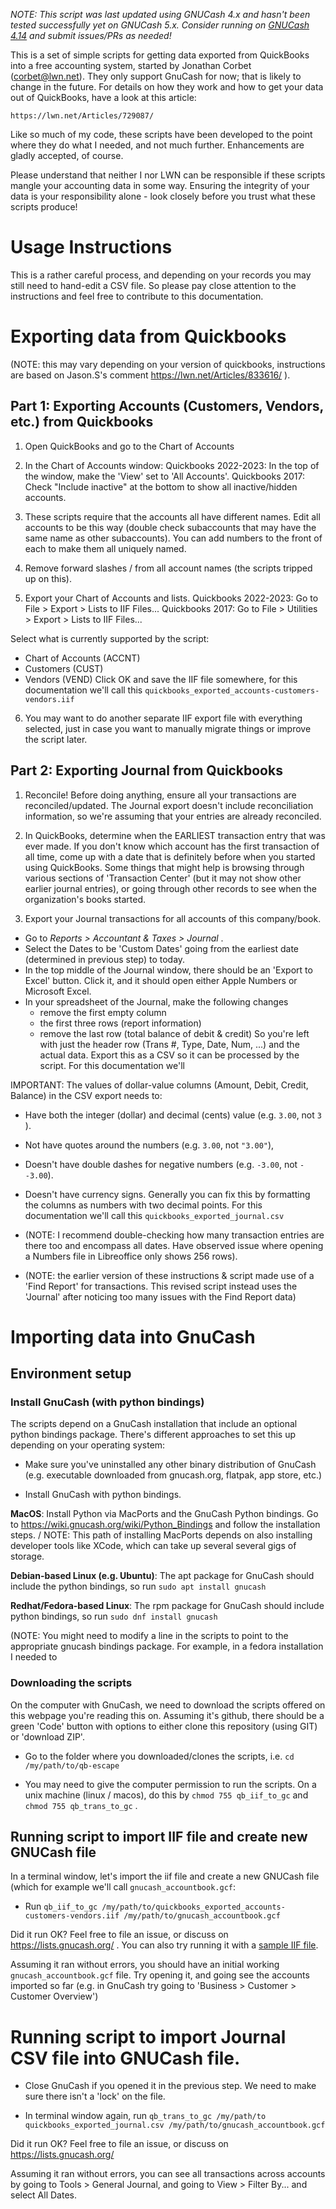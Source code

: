 *NOTE: This script was last updated using GNUCash 4.x and hasn't been tested successfully yet on GNUCash 5.x. Consider running on [GNUCash 4.14](https://github.com/Gnucash/gnucash/releases/tag/4.14) and submit issues/PRs as needed!*

This is a set of simple scripts for getting data exported from QuickBooks into a free accounting system, started by Jonathan Corbet (corbet@lwn.net). They only support GnuCash for now; that is likely to change in the future.  For details on how they work and how to get your data out of QuickBooks, have a look at this article:

    https://lwn.net/Articles/729087/

Like so much of my code, these scripts have been developed to the point where they do what I needed, and not much further. Enhancements are gladly accepted, of course.

Please understand that neither I nor LWN can be responsible if these scripts mangle your accounting data in some way.  Ensuring the integrity of your data is your responsibility alone - look closely before you trust what these scripts produce!

# Usage Instructions

This is a rather careful process, and depending on your records you may still need to hand-edit a CSV file. So please pay close attention to the instructions and feel free to contribute to this documentation.

# Exporting data from Quickbooks

(NOTE: this may vary depending on your version of quickbooks, instructions are based on Jason.S's comment https://lwn.net/Articles/833616/ ).

## Part 1: Exporting Accounts (Customers, Vendors, etc.) from Quickbooks

1. Open QuickBooks and go to the Chart of Accounts

2. In the Chart of Accounts window:
Quickbooks 2022-2023: In the top of the window, make the 'View' set to 'All Accounts'.
Quickbooks 2017: Check "Include inactive" at the bottom to show all inactive/hidden accounts.

3. These scripts require that the accounts all have different names. Edit all accounts to be this way (double check subaccounts that may have the same name as other subaccounts). You can add numbers to the front of each to make them all uniquely named.

4. Remove forward slashes / from all account names (the scripts tripped up on this).

5. Export your Chart of Accounts and lists. 
Quickbooks 2022-2023: Go to File > Export > Lists to IIF Files... 
Quickbooks 2017: Go to File > Utilities > Export > Lists to IIF Files...

Select what is currently supported by the script: 
- Chart of Accounts (ACCNT)
- Customers (CUST)
- Vendors (VEND)
Click OK and save the IIF file somewhere, for this documentation we'll call this `quickbooks_exported_accounts-customers-vendors.iif`

6. You may want to do another separate IIF export file with everything selected, just in case you want to manually migrate things or improve the script later.

## Part 2: Exporting Journal from Quickbooks
  
1. Reconcile! Before doing anything, ensure all your transactions are reconciled/updated. The Journal export doesn't include reconciliation information, so we're assuming that your entries are already reconciled.

2. In QuickBooks, determine when the EARLIEST transaction entry that was ever made. If you don't know which account has the first transaction of all time, come up with a date that is definitely before when you started using QuickBooks. Some things that might help is browsing through various sections of 'Transaction Center' (but it may not show other earlier journal entries), or going through other records to see when the organization's books started.

2. Export your Journal transactions for all accounts of this company/book.
 
- Go to _Reports > Accountant & Taxes > Journal_ . 
- Select the Dates to be 'Custom Dates' going from the earliest date (determined in previous step) to today.
- In the top middle of the Journal window, there should be an 'Export to Excel' button. Click it, and it should open either Apple Numbers or Microsoft Excel.
- In your spreadsheet of the Journal, make the following changes 
  - remove the first empty column
  - the first three rows (report information)
  - remove the last row (total balance of debit & credit)
So you're left with just the header row (Trans #,	Type, Date, Num, ...) and the actual data. Export this as a CSV so it can be processed by the script. For this documentation we'll 

IMPORTANT: The values of dollar-value columns (Amount, Debit, Credit, Balance) in the CSV export needs to:
  - Have both the integer (dollar) and decimal (cents) value (e.g. `3.00`, not `3` ).
  - Not have quotes around the numbers (e.g. `3.00`, not `"3.00"`), 
  - Doesn't have double dashes for negative numbers (e.g. `-3.00`, not `--3.00`).
  - Doesn't have currency signs.
Generally you can fix this by formatting the columns as numbers with two decimal points. For this documentation we'll call this `quickbooks_exported_journal.csv`
 
- (NOTE: I recommend double-checking how many transaction entries are there too and encompass all dates. Have observed issue where opening a Numbers file in Libreoffice only shows 256 rows).

- (NOTE: the earlier version of these instructions & script made use of a 'Find Report' for transactions. This revised script instead uses the 'Journal' after noticing too many issues with the Find Report data)

# Importing data into GnuCash

## Environment setup

### Install GnuCash (with python bindings)

The scripts depend on a GnuCash installation that include an optional python bindings package. There's different approaches to set this up depending on your operating system:

- Make sure you've uninstalled any other binary distribution of GnuCash (e.g. executable downloaded from gnucash.org, flatpak, app store, etc.)

- Install GnuCash with python bindings.

**MacOS**: Install Python via MacPorts and the GnuCash Python bindings. Go to https://wiki.gnucash.org/wiki/Python_Bindings and follow the installation steps. /
NOTE: This path of installing MacPorts depends on also installing developer tools like XCode, which can take up several several gigs of storage.

**Debian-based Linux (e.g. Ubuntu)**: The apt package for GnuCash should include the python bindings, so run `sudo apt install gnucash`

**Redhat/Fedora-based Linux**: The rpm package for GnuCash should include python bindings, so run `sudo dnf install gnucash` 

(NOTE: You might need to modify a line in the scripts to point to the appropriate gnucash bindings package. For example, in a fedora installation I needed to 

### Downloading the scripts
On the computer with GnuCash, we need to download the scripts offered on this webpage you're reading this on. Assuming it's github, there should be a green 'Code' button with options to either clone this repository (using GIT) or 'download ZIP'.

- Go to the folder where you downloaded/clones the scripts, i.e. `cd /my/path/to/qb-escape`

- You may need to give the computer permission to run the scripts. On a unix machine (linux / macos), do this by `chmod 755 qb_iif_to_gc` and `chmod 755 qb_trans_to_gc` .

## Running script to import IIF file and create new GNUCash file

In a terminal window, let's import the iif file and create a new GNUCash file (which for example we'll call `gnucash_accountbook.gcf`:

- Run `qb_iif_to_gc /my/path/to/quickbooks_exported_accounts-customers-vendors.iif /my/path/to/gnucash_accountbook.gcf`

Did it run OK? Feel free to file an issue, or discuss on https://lists.gnucash.org/ . You can also try running it with a [sample IIF file](https://gist.github.com/seltzered/b124ba5c4f118d46dec4cc3da1febe06). 

Assuming it ran without errors, you should have an initial working `gnucash_accountbook.gcf` file. Try opening it, and going see the accounts imported so far (e.g. in GnuCash try going to 'Business > Customer > Customer Overview')

# Running script to import Journal CSV file into GNUCash file.

- Close GnuCash if you opened it in the previous step. We need to make sure there isn't a 'lock' on the file.

- In terminal window again, run `qb_trans_to_gc /my/path/to quickbooks_exported_journal.csv /my/path/to/gnucash_accountbook.gcf`

Did it run OK? Feel free to file an issue, or discuss on https://lists.gnucash.org/

Assuming it ran without errors,  you can see all transactions across accounts by going to Tools > General Journal, and going to View > Filter By... and select All Dates. 
